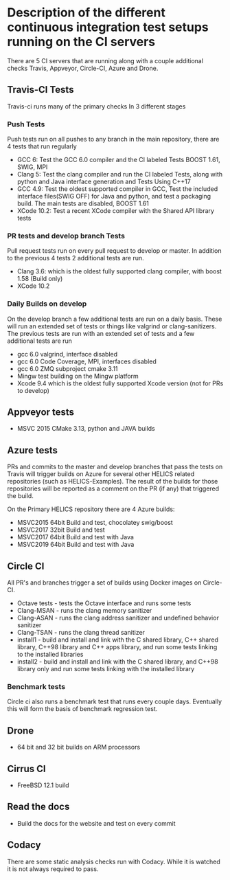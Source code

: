 # Description of the different continuous integration test setups running on the CI servers

There are 5 CI servers that are running along with a couple additional checks
Travis, Appveyor, Circle-CI, Azure and Drone.

## Travis-CI Tests
Travis-ci runs many of the primary checks  In 3 different stages

### Push Tests
Push tests run on all pushes to any branch in the main repository, there are 4 tests that run regularly

 - GCC 6: Test the GCC 6.0 compiler and the CI labeled Tests  BOOST 1.61, SWIG, MPI
 - Clang 5: Test the clang compiler and run the CI labeled Tests, along with python and Java interface generation and Tests Using C++17
 - GCC 4.9: Test the oldest supported compiler in GCC,  Test the included interface files(SWIG OFF) for Java and python, and test a packaging build.  The main tests are disabled,  BOOST 1.61
 - XCode 10.2: Test a recent XCode compiler with the Shared API library tests

### PR tests and develop branch Tests
Pull request tests run on every pull request to develop or master. In addition to the previous 4 tests 2 additional tests are run.
 - Clang 3.6: which is the oldest fully supported clang compiler, with boost 1.58 (Build only)
 - XCode 10.2

### Daily Builds on develop
On the develop branch a few additional tests are run on a daily basis.  These will run an extended set of tests or things like valgrind or clang-sanitizers.  The previous tests are run with an extended set of tests and a few additional tests are run

  - gcc 6.0 valgrind, interface disabled
  - gcc 6.0 Code Coverage, MPI, interfaces disabled
  - gcc 6.0 ZMQ subproject cmake 3.11
  - Mingw  test building on the Mingw platform
  - Xcode 9.4 which is the oldest fully supported Xcode version (not for PRs to develop)

## Appveyor tests
  - MSVC 2015 CMake 3.13,  python and JAVA builds

## Azure tests
PRs and commits to the master and develop branches that pass the tests on Travis will trigger builds on Azure for several other HELICS related repositories (such as HELICS-Examples). The result of the builds for those repositories will be reported as a comment on the PR (if any) that triggered the build.

On the Primary HELICS repository there are 4 Azure builds:
-    MSVC2015 64bit Build and test, chocolatey swig/boost
-    MSVC2017 32bit Build and test
-    MSVC2017 64bit Build and test with Java
-    MSVC2019 64bit Build and test with Java

## Circle CI
All PR's and branches trigger a set of builds using Docker images on Circle-CI.
-   Octave tests - tests the Octave interface and runs some tests
-   Clang-MSAN - runs the clang memory sanitizer
-   Clang-ASAN - runs the clang address sanitizer and undefined behavior sanitizer
-   Clang-TSAN - runs the clang thread sanitizer
-   install1  - build and install and link with the C shared library, C\++ shared library, C\++98 library and C\++ apps library, and run some tests linking to the installed libraries
-   install2  - build and install and link with the C shared library, and C\++98 library only and run some tests linking with the installed library

### Benchmark tests
   Circle ci also runs a benchmark test that runs every couple days.  Eventually this will form the basis of benchmark regression test.

## Drone
-  64 bit and 32 bit builds on ARM processors

## Cirrus CI
-  FreeBSD 12.1 build

## Read the docs
-  Build the docs for the website and test on every commit

## Codacy
There are some static analysis checks run with Codacy.  While it is watched it is not always required to pass.
